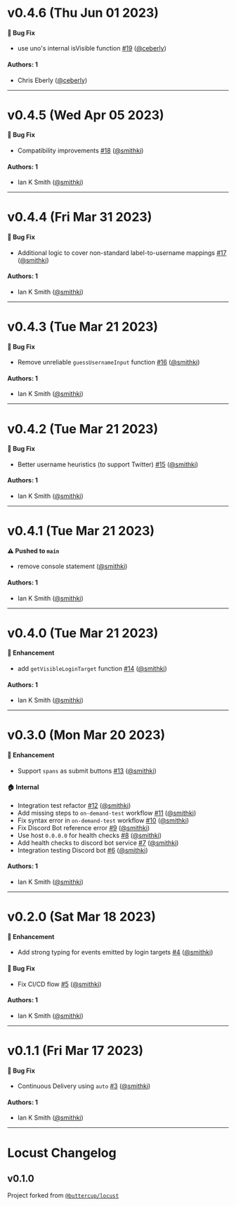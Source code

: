 # v0.4.6 (Thu Jun 01 2023)

#### 🐛 Bug Fix

- use uno's internal isVisible function [#19](https://github.com/withuno/locust/pull/19) ([@ceberly](https://github.com/ceberly))

#### Authors: 1

- Chris Eberly ([@ceberly](https://github.com/ceberly))

---

# v0.4.5 (Wed Apr 05 2023)

#### 🐛 Bug Fix

- Compatibility improvements [#18](https://github.com/withuno/locust/pull/18) ([@smithki](https://github.com/smithki))

#### Authors: 1

- Ian K Smith ([@smithki](https://github.com/smithki))

---

# v0.4.4 (Fri Mar 31 2023)

#### 🐛 Bug Fix

- Additional logic to cover non-standard label-to-username mappings [#17](https://github.com/withuno/locust/pull/17) ([@smithki](https://github.com/smithki))

#### Authors: 1

- Ian K Smith ([@smithki](https://github.com/smithki))

---

# v0.4.3 (Tue Mar 21 2023)

#### 🐛 Bug Fix

- Remove unreliable `guessUsernameInput` function [#16](https://github.com/withuno/locust/pull/16) ([@smithki](https://github.com/smithki))

#### Authors: 1

- Ian K Smith ([@smithki](https://github.com/smithki))

---

# v0.4.2 (Tue Mar 21 2023)

#### 🐛 Bug Fix

- Better username heuristics (to support Twitter) [#15](https://github.com/withuno/locust/pull/15) ([@smithki](https://github.com/smithki))

#### Authors: 1

- Ian K Smith ([@smithki](https://github.com/smithki))

---

# v0.4.1 (Tue Mar 21 2023)

#### ⚠️ Pushed to `main`

- remove console statement ([@smithki](https://github.com/smithki))

#### Authors: 1

- Ian K Smith ([@smithki](https://github.com/smithki))

---

# v0.4.0 (Tue Mar 21 2023)

#### 🚀 Enhancement

- add `getVisibleLoginTarget` function [#14](https://github.com/withuno/locust/pull/14) ([@smithki](https://github.com/smithki))

#### Authors: 1

- Ian K Smith ([@smithki](https://github.com/smithki))

---

# v0.3.0 (Mon Mar 20 2023)

#### 🚀 Enhancement

- Support `spans` as submit buttons [#13](https://github.com/withuno/locust/pull/13) ([@smithki](https://github.com/smithki))

#### 🏠 Internal

- Integration test refactor [#12](https://github.com/withuno/locust/pull/12) ([@smithki](https://github.com/smithki))
- Add missing steps to `on-demand-test` workflow [#11](https://github.com/withuno/locust/pull/11) ([@smithki](https://github.com/smithki))
- Fix syntax error in `on-demand-test` workflow [#10](https://github.com/withuno/locust/pull/10) ([@smithki](https://github.com/smithki))
- Fix Discord Bot reference error [#9](https://github.com/withuno/locust/pull/9) ([@smithki](https://github.com/smithki))
- Use host `0.0.0.0` for health checks [#8](https://github.com/withuno/locust/pull/8) ([@smithki](https://github.com/smithki))
- Add health checks to discord bot service [#7](https://github.com/withuno/locust/pull/7) ([@smithki](https://github.com/smithki))
- Integration testing Discord bot [#6](https://github.com/withuno/locust/pull/6) ([@smithki](https://github.com/smithki))

#### Authors: 1

- Ian K Smith ([@smithki](https://github.com/smithki))

---

# v0.2.0 (Sat Mar 18 2023)

#### 🚀 Enhancement

- Add strong typing for events emitted by login targets [#4](https://github.com/withuno/locust/pull/4) ([@smithki](https://github.com/smithki))

#### 🐛 Bug Fix

- Fix CI/CD flow [#5](https://github.com/withuno/locust/pull/5) ([@smithki](https://github.com/smithki))

#### Authors: 1

- Ian K Smith ([@smithki](https://github.com/smithki))

---

# v0.1.1 (Fri Mar 17 2023)

#### 🐛 Bug Fix

- Continuous Delivery using `auto` [#3](https://github.com/withuno/locust/pull/3) ([@smithki](https://github.com/smithki))

#### Authors: 1

- Ian K Smith ([@smithki](https://github.com/smithki))

---

# Locust Changelog

## v0.1.0

Project forked from [`@buttercup/locust`](https://github.com/buttercup/locust)

